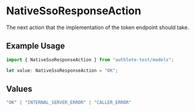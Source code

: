 # NativeSsoResponseAction

The next action that the implementation of the token endpoint should take.


## Example Usage

```typescript
import { NativeSsoResponseAction } from "authlete-test/models";

let value: NativeSsoResponseAction = "OK";
```

## Values

```typescript
"OK" | "INTERNAL_SERVER_ERROR" | "CALLER_ERROR"
```
